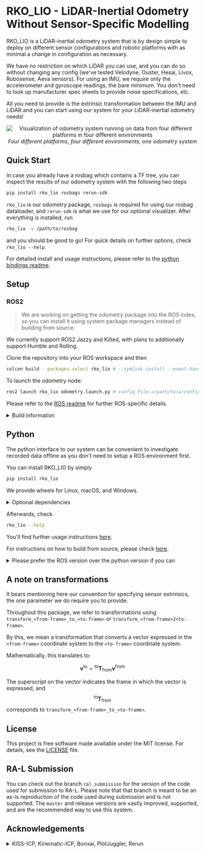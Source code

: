 # RKO_LIO - LiDAR-Inertial Odometry Without Sensor-Specific Modelling

RKO_LIO is a LiDAR-inertial odometry system that is by design simple to deploy on different sensor configurations and robotic platforms with as minimal a change in configuration as necessary.

We have no restriction on which LiDAR you can use, and you can do so without changing any config (we've tested Velodyne, Ouster, Hesai, Livox, Robosense, Aeva sensors).
For using an IMU, we require only the accelerometer and gyroscope readings, the bare minimum.
You don't need to look up manufacturer spec sheets to provide noise specifications, etc.

All you need to provide is the extrinsic transformation between the IMU and LiDAR and you can start using our system for your LiDAR-inertial odometry needs!

<p align="center">
  <img src="https://raw.githubusercontent.com/PRBonn/rko_lio/refs/heads/master/docs/example_multiple_platforms.png" alt="Visualization of odometry system running on data from four different platforms in four different environments" />
  <br />
  <em>Four different platforms, four different environments, one odometry system</em>
</p>

## Quick Start

In case you already have a rosbag which contains a TF tree, you can inspect the results of our odometry system with the following two steps

```bash
pip install rko_lio rosbags rerun-sdk
```

`rko_lio` is our odometry package, `rosbags` is required for using our rosbag dataloader, and `rerun-sdk` is what we use for our optional visualizer.
After everything is installed, run

```bash
rko_lio -v /path/to/rosbag
```

and you should be good to go! For quick details on further options, check `rko_lio --help`.

For detailed install and usage instructions, please refer to the [python bindings readme](python#rko_lio---python-bindings).

## Setup

### ROS2

> We are working on getting the odometry package into the ROS index, so you can install it using system package managers instead of building from source.

We currently support ROS2 Jazzy and Kilted, with plans to additionally support Humble and Rolling.

Clone the repository into your ROS workspace and then

```bash
colcon build --packages-select rko_lio # --symlink-install --event-handlers console_direct+
```

To launch the odometry node:

```bash
ros2 launch rko_lio odometry.launch.py # config_file:=/path/to/a/config.yaml rviz:=true
```

Please refer to the [ROS readme](ros) for further ROS-specific details.

<details>
<summary>Build information</summary>

Note that we have some [default build configuration options](ros/colcon.pkg) which should automatically get picked up by colcon.
We have a few dependencies, but as long as these defaults apply, the package should build without any further consideration.
If you encounter any issues, please check [build.md](docs/build.md) for further details or open an issue afterwards.

</details>

## Python

The python interface to our system can be convenient to investigate recorded data offline as you don't need to setup a ROS environment first.

You can install RKO_LIO by simply

```bash
pip install rko_lio
```

We provide wheels for Linux, macOS, and Windows.

<details>
<summary>Optional dependencies</summary>

There's a few optional dependencies depending on what part of the interface you use.
E.g., inspecting rosbag data will require `rosbags`, and enabling visualization will require `rerun-sdk`; you will be prompted when a dependency is missing.
In case you don't mind pulling in a few additional dependencies and want everything available, instead run

```bash
pip install "rko_lio[all]"
```

</details>

Afterwards, check

```bash
rko_lio --help
```

You'll find further usage instructions [here](python#usage).

For instructions on how to build from source, please check [here](/python/README.md#build-from-source).

<details>
<summary>Please prefer the ROS version over the python version if you can</summary>

**Please note:** the ROS version is the intended way to use our odometry system on a robot.
The python version is slower than the ROS version, not on the odometry itself, but on how we read incoming data, i.e. dataloading.
Without getting into details, if you can, you should prefer using the ROS version.
We also provide a way to directly inspect and run our odometry on recorded rosbags (see offline mode in [ROS usage](ros#usage)) which has a performance benefit over the python version.
The python interface is merely meant to be a convenience.

</details>


## A note on transformations

It bears mentioning here our convention for specifying sensor extrinsics, the one parameter we do require you to provide.

Throughout this package, we refer to transformations using `transform_<from-frame>_to_<to-frame>` or `transform_<from-frame>2<to-frame>`.

By this, we mean a transformation that converts a vector expressed in the `<from-frame>` coordinate system to the `<to-frame>` coordinate system.

Mathematically, this translates to:

$$
\mathbf{v}^{\text{to}} = {}^{\text{to}} \mathbf{T}_{\text{from}}  \mathbf{v}^{\text{from}}
$$

The superscript on the vector indicates the frame in which the vector is expressed, and $${}^{\text{to}} \mathbf{T}_{\text{from}}$$ corresponds to `transform_<from-frame>_to_<to-frame>`.

## License

This project is free software made available under the MIT license. For details, see the [LICENSE](LICENSE) file.

## RA-L Submission

You can check out the branch `ral_submission` for the version of the code used for submission to RA-L.
Please note that that branch is meant to be an as-is reproduction of the code used during submission and is not supported.
The `master` and release versions are vastly improved, supported, and are the recommended way to use this system.

## Acknowledgements

<details>
<summary>KISS-ICP, Kinematic-ICP, Bonxai, PlotJuggler, Rerun</summary>

This package is inspired by and would not be possible without the work of [KISS-ICP](https://github.com/PRBonn/kiss-icp) and [Kinematic-ICP](https://github.com/PRBonn/kinematic-icp).
Additionally, we use and rely heavily on, either in the package itself or during development, [Bonxai](https://github.com/facontidavide/Bonxai), [PlotJuggler](https://github.com/facontidavide/PlotJuggler), [Rerun](https://github.com/rerun-io/rerun), and of course ROS itself.

A special mention goes out to [Rerun](https://rerun.io/) for providing an extremely easy-to-use but highly performative visualization system.
Without this, I probably would not have made a python interface at all.

</details>
